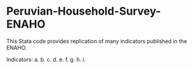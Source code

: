 # Peruvian-Household-Survey-ENAHO
This Stata code provides replication of many indicators published in the ENAHO.

Indicators:
a.
b.
c.
d.
e.
f.
g.
h.
i.
